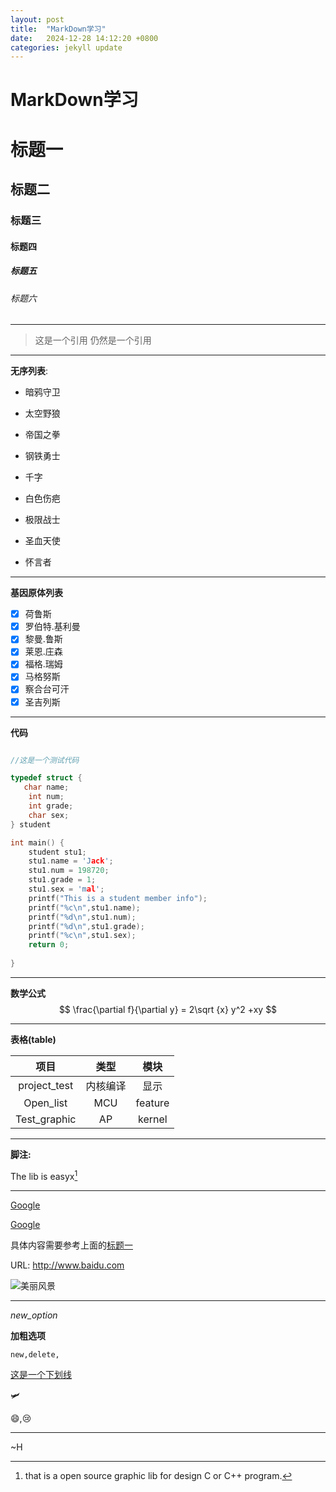 ```yaml
---
layout: post
title:  "MarkDown学习"
date:   2024-12-28 14:12:20 +0800
categories: jekyll update
---
```






# **MarkDown学习**

# 标题一



## 标题二
### 标题三
#### 标题四

##### 标题五

###### 标题六

---

> 这是一个引用
> 仍然是一个引用



---

**无序列表**:

- 暗鸦守卫

- 太空野狼 

- 帝国之拳

- 钢铁勇士

- 千字

- 白色伤疤

- 极限战士

- 圣血天使 

*  怀言者

---

**基因原体列表**

- [x] 荷鲁斯
- [x] 罗伯特.基利曼
- [x] 黎曼.鲁斯
- [x] 莱恩.庄森
- [x] 福格.瑞姆
- [x] 马格努斯
- [x] 察合台可汗
- [x] 圣吉列斯

---

**代码**

````c++

//这是一个测试代码

typedef struct {
   char name;
    int num;
    int grade;
    char sex;
} student

int main() {
    student stu1;
    stu1.name = 'Jack';
    stu1.num = 198720;
    stu1.grade = 1;
    stu1.sex = 'mal';
    printf("This is a student member info");
    printf("%c\n",stu1.name);
    printf("%d\n",stu1.num);
    printf("%d\n",stu1.grade);
    printf("%c\n",stu1.sex);
    return 0;
    
}
````

---

**数学公式**
$$
\frac{\partial f}{\partial y} = 2\sqrt {x} y^2 +xy
$$

---

**表格(table)**

| 项目                  | 类型 | 模块 |
|:---:|:--:|:----:|
|project_test|内核编译|显示|
| Open_list | MCU  | feature |
|Test_graphic|AP|kernel|

---

**脚注:**

The lib is easyx[^easyx]

[^easyx]:that is a open source graphic lib for design C or C++ program.

---

[Google](Google.com"一个世界知名搜索引擎")

[Google][id]

[id]:google.com"一个世界的知名公司"

具体内容需要参考上面的[标题一](#标题一)

URL: http://www.baidu.com

![美丽风景](/Test/sence1.jpg)

---

*new_option*

**加粗选项**

`new,delete,`

<u>这是一个下划线</u>

:small_airplane:

:smile:,:cry:

---

~H









